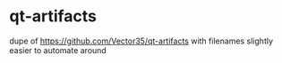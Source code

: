 # qt-artifacts
dupe of https://github.com/Vector35/qt-artifacts with filenames slightly easier to automate around

